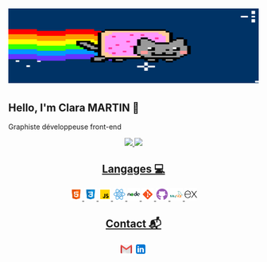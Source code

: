<h1 align="center">
  <img width="100%" height="150px" src="./assets/test.gif" alt="baniere" />
</h1>

## Hello, I'm Clara MARTIN 👋

<p>Graphiste développeuse front-end</p>

<div align="center">
  <a href="https://github.com/Liax?tab=repositories">
  <img height="150em" src="https://github-readme-stats.vercel.app/api?username=Liax&show_icons=true&title_color=EFCDCD&bg_color=0D4944&text_color=BEBEBE&icon_color=E4EFF9&include_all_commits=true&count_private=true"/>
  <img height="150em" src="https://github-readme-stats.vercel.app/api/top-langs/?username=Liax&title_color=EFCDCD&bg_color=0D4944&text_color=BEBEBE&icon_color=E4EFF9&layout=compact&langs_count=7&theme=buefy"/>
</div >

<div align="center">

## Langages 💻

  <div>
  <img width="25px" src="./assets/html5.svg" alt="HTML5">
  <img width="25px" src="./assets/css3.svg" alt="CSS3">
  <img width="25px" src="./assets/javascript.svg" alt="Javascript">
  <img width="25px" src="./assets/react.svg" alt="react">
  <img width="25px" src="./assets/nodedotjs.svg" alt="node">
  <img width="25px" src="./assets/git.svg" alt="git">
  <img width="25px" src="./assets/github.svg" alt="gihub">
  <img width="25px" src="./assets/mysql.svg" alt="mysql">
  <img width="25px" src="./assets/express.svg" alt="express">
  </div>

</div>

<div align="center">

## Contact 📬

<a href="martinclara@hotmail.fr"><img width="25px" src="./assets/gmail.svg" alt="hotmail"></img></a>
<a href="https://www.linkedin.com/in/claramart/"><img width="25px" src="./assets/linkedin.svg" alt="linkedin"></img></a>

</div>

